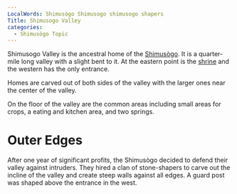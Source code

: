 ```yaml
---
LocalWords: Shimusògo Shimusogo shimusogo shapers
Title: Shimusogo Valley
categories:
  - Shimusògo Topic
---
```


Shimusogo Valley is the ancestral home of the [Shimusògo](). It is a quarter-mile long valley with a slight bent to it. At the eastern point is the [shrine](/shimusogo-shrine/) and the western has the only entrance.

Homes are carved out of both sides of the valley with the larger ones near the center of the valley.

On the floor of the valley are the common areas including small areas for crops, a eating and kitchen area, and two springs.

# Outer Edges

After one year of significant profits, the Shimusògo decided to defend their valley against intruders. They hired a clan of stone-shapers to carve out the incline of the valley and create steep walls against all edges. A guard post was shaped above the entrance in the west.

